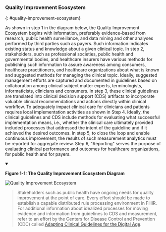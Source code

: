 
### Quality Improvement Ecosystem
{: #quality-improvement-ecosystem}

As shown in step 1 in the diagram below, the Quality Improvement Ecosystem
begins with information, preferably evidence-based from research, public health
surveillance, and data mining and other analyses performed by third parties such
as payers. Such information indicates existing status and knowledge about a
given clinical topic. In step 2, stakeholders, such as professional societies,
public health and governmental bodies, and healthcare insurers have various
methods for publishing such information to assure awareness among consumers,
healthcare practitioners, and healthcare organizations about what is known and
suggested methods for managing the clinical topic. Ideally, suggested management
efforts are captured and documented in guidelines based on collaboration among
clinical subject matter experts, terminologists, informaticists, clinicians and
consumers.  In step 3, these clinical guidelines are translated into clinical
decision support (CDS) artifacts to incorporate valuable clinical
recommendations and actions directly within clinical workflow. To adequately
impact clinical care for clinicians and patients requires local implementation
activities as shown in Step 4. Ideally, the clinical guidelines and CDS include
methods for evaluating what successful implementation means, i.e., whether the
clinical care ultimately provided included processes that addressed the intent
of the guideline and if it achieved the desired outcomes. In step 5, to close
the loop and enable continuous improvement, the results of such measurement
analytics must be reported for aggregate review. Step 6, "Reporting" serves the
purpose of evaluating clinical performance and outcomes for healthcare
organizations, for public health and for payers.

<details open>
<summary>

<b>Figure 1-1: The Quality Improvement Ecosystem Diagram</b>

</summary>

<img src="quality-improvement-ecosystem.png" alt="Quality
Improvement Ecosystem" class="img-responsive img-rounded
center-block"/>

</details>

> Stakeholders such as public health have ongoing needs for
quality improvement at the point of care. Every effort should be made to
establish a capable distributed rule processing environment in FHIR. For
additional information about idealized processes for moving evidence and
information from guidelines to CDS and measurement, refer to an effort by the
Centers for Disease Control and Prevention (CDC) called
[Adapting Clinical Guidelines for the Digital Age](https://www.cdc.gov/ddphss/clinical-guidelines/index.html).
